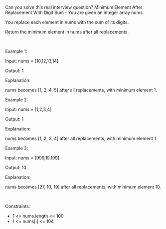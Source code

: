 Can you solve this real interview question? Minimum Element After Replacement With Digit Sum - You are given an integer array nums.

You replace each element in nums with the sum of its digits.

Return the minimum element in nums after all replacements.

 

Example 1:

Input: nums = [10,12,13,14]

Output: 1

Explanation:

nums becomes [1, 3, 4, 5] after all replacements, with minimum element 1.

Example 2:

Input: nums = [1,2,3,4]

Output: 1

Explanation:

nums becomes [1, 2, 3, 4] after all replacements, with minimum element 1.

Example 3:

Input: nums = [999,19,199]

Output: 10

Explanation:

nums becomes [27, 10, 19] after all replacements, with minimum element 10.

 

Constraints:

 * 1 <= nums.length <= 100
 * 1 <= nums[i] <= 104